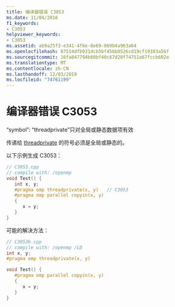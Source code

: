 ```yaml
---
title: 编译器错误 C3053
ms.date: 11/04/2016
f1_keywords:
- C3053
helpviewer_keywords:
- C3053
ms.assetid: ab9a25f3-e341-4f6e-8e69-069b4a963a64
ms.openlocfilehash: 07514dfb931dcb5bf45bb8526cd19cf19103a56f
ms.sourcegitcommit: 16fa847794b60bf40c67d20f74751a67fccb602e
ms.translationtype: MT
ms.contentlocale: zh-CN
ms.lasthandoff: 12/03/2019
ms.locfileid: "74761199"
---
```

# <a name="compiler-error-c3053"></a>编译器错误 C3053

“symbol”: “threadprivate”只对全局或静态数据项有效

传递给 [threadprivate](../../parallel/openmp/reference/threadprivate.md) 的符号必须是全局或静态的。

以下示例生成 C3053：

```cpp
// C3053.cpp
// compile with: /openmp
void Test() {
   int x, y;
   #pragma omp threadprivate(x, y)   // C3053
   #pragma omp parallel copyin(x, y)
   {
      x = y;
   }
}
```

可能的解决方法：

```cpp
// C3053b.cpp
// compile with: /openmp /LD
int x, y;
#pragma omp threadprivate(x, y)

void Test() {
   #pragma omp parallel copyin(x, y)
   {
      x = y;
   }
}
```
